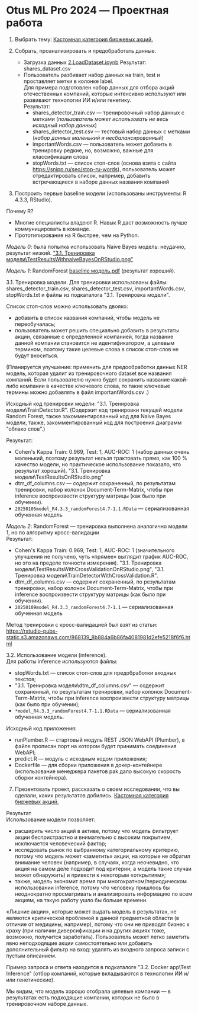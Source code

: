 Otus ML Pro 2024 — Проектная работа
===================================

1. Выбрать тему: <a href="Кастомная категория акций.pdf">Кастомная категория биржевых акций.</a>

2. Собрать, проанализировать и предобработать данные.
    - Загрузка данных [2.LoadDataset.ipynb](2.LoadDataset.ipynb)
Результат: shares_dataset.csv
    - Пользователь разбивает набор данных на train, test и проставляет метки в колонке label.<br />
Для примера подготовлен набор данных для отбора акций отечественных компаний, которые интенсивно используют или развивают технологии ИИ и/или генетику.<br />
Результат:
        - shares_detector_train.csv — тренировочный набор данных с метками (*пользователь может использовать не весь исходный набор данных*)
        - shares_detector_test.csv — тестовый набор данных с метками (*набор данных маленький и несбалансированный*)
        - importantWords.csv — пользователь может добавить в тренировку редкие, но, возможно, важные для классификации слова
        - stopWords.txt — список стоп-слов (основа взята с сайта <a href="https://snipp.ru/seo/stop-ru-words">https://snipp.ru/seo/stop-ru-words</a>), пользователь может отредактировать список, например, добавить встречающиеся в наборе данных названия компаний

3. Построить первые baseline модели (использованы инструменты: R 4.3.3, RStudio).

Почему R?
- Многие специалисты владеют R.  Навык R даст возможность лучше коммуницировать в команде.
- Прототипирование на R быстрее, чем на Python.

*Модель 0*: была попытка использовать Naive Bayes модель: неудачно, результат низкий. <a href="3.1. Тренировка модели\TestResultsWithnaiveBayesOnRStudio.png">"3.1. Тренировка модели\TestResultsWithnaiveBayesOnRStudio.png"</a>

*Модель 1*: RandomForest <a href="Baseline model.pdf">baseline модель.pdf</a> (результат хороший).

3.1. Тренировка модели. Для тренировки использованы файлы: shares_detector_train.csv, shares_detector_test.csv, importantWords.csv, stopWords.txt и файлы из подкаталога "3.1. Тренировка модели".

Список стоп-слов можно использовать двояко:
- добавить в список названия компаний, чтобы модель не переобучалась;
- пользователь может решить специально добавить в результаты акции, связанные с определенной компанией, тогда название данной компании становится не идентификатором, а целевым термином, поэтому такие целевые слова в список стоп-слов не будут вноситься.

(Планируется улучшение: применить для предообработки данных NER модель, которая
удалит из тренировочного dataset все названия компаний. Если пользователю нужно будет сохранить название какой-либо компании в качестве ключевого слова, то такие ключевые термины можно добавлять в файл importantWords.csv .)

Исходный код тренировки модели: "3.1. Тренировка модели\TrainDetector.R". (Содержит код тренировки текущей модели Random Forest, также закомментированный код для Naive Bayes модели, также, закомментированный код для построения диаграмм "облако слов".)

Результат:
- Cohen's Kappa Train: 0.969, Test: 1, AUC-ROC: 1 (набор данных очень маленький, поэтому результат нельзя трактовать прямо, как 100 % качество модели, но практическое использование показало, что результат хороший). "3.1. Тренировка модели\TestResultsOnRStudio.png"
- dtm_df_columns.csv — содержит сохраненный, по результатам тренировки, набор колонок Document-Term-Matrix, чтобы при inference воспроизвести структуру матрицы (как было при обучении).
- `20250105model_R4.3.3_randomForest4.7-1.1.RData` — сериализованная обученная модель

*Модель 2*: RandomForest — тренировка выполнена аналогично модели 1, но по алгоритму кросс-валидации<br />
Результат:
- Cohen's Kappa Train: 0.969, Test: 1, AUC-ROC: 1 (значительного улучшения не получено, чуть «прямее» выглядит график AUC-ROC, но это на пределе точности измерения). "3.1. Тренировка модели\TestResultsWithCrossValidationOnRStudio.png",
"3.1. Тренировка модели\TrainDetectorWithCrossValidation.R".
- dtm_df_columns.csv — содержит сохраненный, по результатам тренировки, набор колонок Document-Term-Matrix, чтобы при inference воспроизвести структуру матрицы (как было при обучении).
- `20250109model_R4.3.3_randomForest4.7-1.1` — сериализованная обученная модель

Метод тренировки с кросс-валидацией был взят из статьи: https://rstudio-pubs-static.s3.amazonaws.com/868139_8b884a6b86fa4081981d2efe5218f6f6.html

3.2. Использование модели (inference).<br />
Для работы inference используются файлы: 
- stopWords.txt — список стоп-слов для предобработки входных текстов;
- "3.1. Тренировка модели\dtm_df_columns.csv" — содержит сохраненный, по результатам тренировки, набор колонок Document-Term-Matrix, чтобы при inference воспроизвести структуру матрицы (как было при обучении);
- `*model_R4.3.3_randomForest4.7-1.1.RData` — сериализованная обученная модель.

Исходный код приложения: 
- runPlumber.R — стартовый модуль REST JSON WebAPI (Plumber), в файле прописан порт на котором будет принимать соединения WebAPI;
- predict.R — модуль с исходным кодом приложения;
- Dockerfile — для сборки приложения в докер-контейнере (использование менеджера пакетов pak дало высокую скорость сборки контейнера).

7. Презентовать проект, рассказать о своем исследовании, что вы сделали, каких результатов добились.
<a href="Кастомная категория акций.pdf">Кастомная категория биржевых акций.</a>

Результат<br />
Использование модели позволяет:
- расширить число акций в активе, потому что модель фильтрует акции беспристрастно и внимательно с высоким покрытием, исключается человеческий фактор;
- исследовать рынок по выбранному категориальному критерию, потому что модель может «заметить» акции, на которые не обратил внимание человек (например, в случаях, когда неочевидно, что акция на самом деле подходит под критерии, а модель такие случаи может обнаружить) и привести к некоторым «открытиям»;
- также, модель экономит время при многократном/периодическом использовании inference, потому что человеку пришлось бы неоднократно просматривать и анализировать информацию по всем акциям, на такую работу ушло бы больше времени. 

«Лишние акции», которые может выдать модель в результатах, не являются критической проблемой в данной предметной области (в отличие от медицины, например), потому что они не приводят бизнес к краху (при наличии диверсификации и на других акциях тоже, возможно, получится заработать). Пользователь может легко заметить явно неподходящие акции самостоятельно или добавить дополнительный фильтр на вход: удалять из входного запроса записи с пустым описанием.

Пример запроса и ответа находится в подкаталоге "3.2. Docker app\Test Inference" (отбор компаний, которые вкладываются в технологии ИИ и/или генетические). 

Мы видим, что модель хорошо отобрала целевые компании — в результатах есть подходящие компании, которых не было в тренировочном наборе данных.




